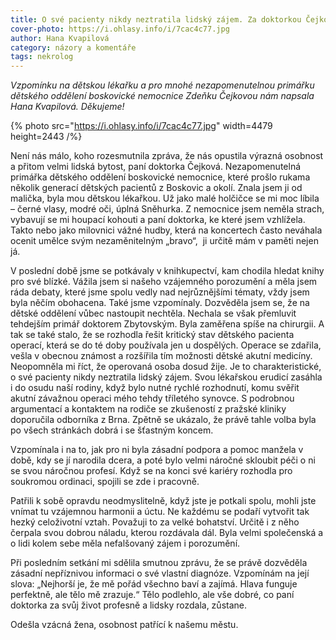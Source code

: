 ```yaml
---
title: O své pacienty nikdy neztratila lidský zájem. Za doktorkou Čejkovou
cover-photo: https://i.ohlasy.info/i/7cac4c77.jpg
author: Hana Kvapilová
category: názory a komentáře
tags: nekrolog
---
```


*Vzpomínku na dětskou lékařku a pro mnohé nezapomenutelnou primářku dětského oddělení boskovické nemocnice Zdeňku Čejkovou nám napsala Hana Kvapilová. Děkujeme!*

{% photo src="https://i.ohlasy.info/i/7cac4c77.jpg" width=4479 height=2443 /%}

Není nás málo, koho rozesmutnila zpráva, že nás opustila výrazná osobnost a přitom velmi lidská bytost, paní doktorka Čejková. Nezapomenutelná primářka dětského oddělení boskovické nemocnice, které prošlo rukama několik generací dětských pacientů z Boskovic a okolí. Znala jsem ji od malička, byla mou dětskou lékařkou. Už jako malé holčičce se mi moc líbila – černé vlasy, modré oči, úplná Sněhurka. Z nemocnice jsem neměla strach, vybavují se mi houpací kohouti a paní doktorka, ke které jsem vzhlížela. Takto nebo jako milovnici vážné hudby, která na koncertech často neváhala ocenit umělce svým nezaměnitelným „bravo“,  ji určitě mám v paměti nejen já.

V poslední době jsme se potkávaly v knihkupectví, kam chodila hledat knihy pro své blízké. Vážila jsem si našeho vzájemného porozumění a měla jsem ráda debaty, které jsme spolu vedly nad nejrůznějšími tématy, vždy jsem byla něčím obohacena. Také jsme vzpomínaly. Dozvěděla jsem se, že na dětské oddělení vůbec nastoupit nechtěla. Nechala se však přemluvit tehdejším primář doktorem Zbytovským. Byla zaměřena spíše na chirurgii. A tak se také stalo, že se rozhodla řešit kritický stav dětského pacienta operací, která se do té doby používala jen u dospělých. Operace se zdařila, vešla v obecnou známost a rozšířila tím možnosti dětské akutní medicíny. Neopomněla mi říct, že operovaná osoba dosud žije. Je to charakteristické, o své pacienty nikdy neztratila lidský zájem. Svou lékařskou erudicí zasáhla i do osudu naší rodiny, když bylo nutné rychlé rozhodnutí, komu svěřit akutní závažnou operaci mého tehdy tříletého synovce. S podrobnou argumentací a kontaktem na rodiče se zkušeností z pražské kliniky doporučila odborníka z Brna. Zpětně se ukázalo, že právě tahle volba byla po všech stránkách dobrá i se šťastným koncem.

Vzpomínala i na to, jak pro ni byla zásadní podpora a pomoc manžela v době, kdy se jí narodila dcera, a poté bylo velmi náročné skloubit péči o ni se svou náročnou profesí. Když se na konci své kariéry rozhodla pro soukromou ordinaci, spojili se zde i pracovně.

Patřili k sobě opravdu neodmyslitelně, když jste je potkali spolu, mohli jste vnímat tu vzájemnou harmonii a úctu. Ne každému se podaří vytvořit tak hezký celoživotní vztah. Považuji to za velké bohatství. Určitě i z něho čerpala svou dobrou náladu, kterou rozdávala dál. Byla velmi společenská a o lidi kolem sebe měla nefalšovaný zájem i porozumění.

Při posledním setkání mi sdělila smutnou zprávu, že se právě dozvěděla zásadní nepříznivou informaci o své vlastní diagnóze. Vzpomínám na její slova: „Nejhorší je, že mě pořád všechno baví a zajímá. Hlava funguje perfektně, ale tělo mě zrazuje.“ Tělo podlehlo, ale vše dobré, co paní doktorka za svůj život profesně a lidsky rozdala, zůstane.  

Odešla vzácná žena, osobnost patřící k našemu městu.